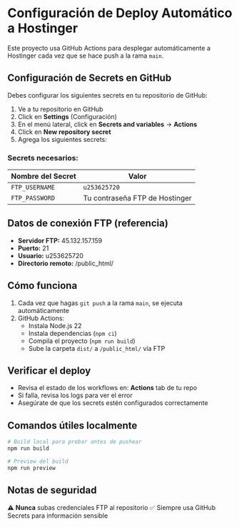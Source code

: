 # Configuración de Deploy Automático a Hostinger

Este proyecto usa GitHub Actions para desplegar automáticamente a Hostinger cada vez que se hace push a la rama `main`.

## Configuración de Secrets en GitHub

Debes configurar los siguientes secrets en tu repositorio de GitHub:

1. Ve a tu repositorio en GitHub
2. Click en **Settings** (Configuración)
3. En el menú lateral, click en **Secrets and variables** → **Actions**
4. Click en **New repository secret**
5. Agrega los siguientes secrets:

### Secrets necesarios:

| Nombre del Secret | Valor |
|-------------------|-------|
| `FTP_USERNAME` | `u253625720` |
| `FTP_PASSWORD` | Tu contraseña FTP de Hostinger |

## Datos de conexión FTP (referencia)

- **Servidor FTP:** 45.132.157.159
- **Puerto:** 21
- **Usuario:** u253625720
- **Directorio remoto:** /public_html/

## Cómo funciona

1. Cada vez que hagas `git push` a la rama `main`, se ejecuta automáticamente
2. GitHub Actions:
   - Instala Node.js 22
   - Instala dependencias (`npm ci`)
   - Compila el proyecto (`npm run build`)
   - Sube la carpeta `dist/` a `/public_html/` vía FTP

## Verificar el deploy

- Revisa el estado de los workflows en: **Actions** tab de tu repo
- Si falla, revisa los logs para ver el error
- Asegúrate de que los secrets estén configurados correctamente

## Comandos útiles localmente

```bash
# Build local para probar antes de pushear
npm run build

# Preview del build
npm run preview
```

## Notas de seguridad

⚠️ **Nunca** subas credenciales FTP al repositorio
✅ Siempre usa GitHub Secrets para información sensible

